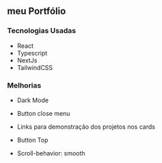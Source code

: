 ## meu Portfólio 

### Tecnologias Usadas

- React
- Typescript
- NextJs
- TailwindCSS 

### Melhorias 

- Dark Mode

- Button close menu 

- Links para demonstração dos projetos nos cards 

- Button Top

- Scroll-behavior: smooth
